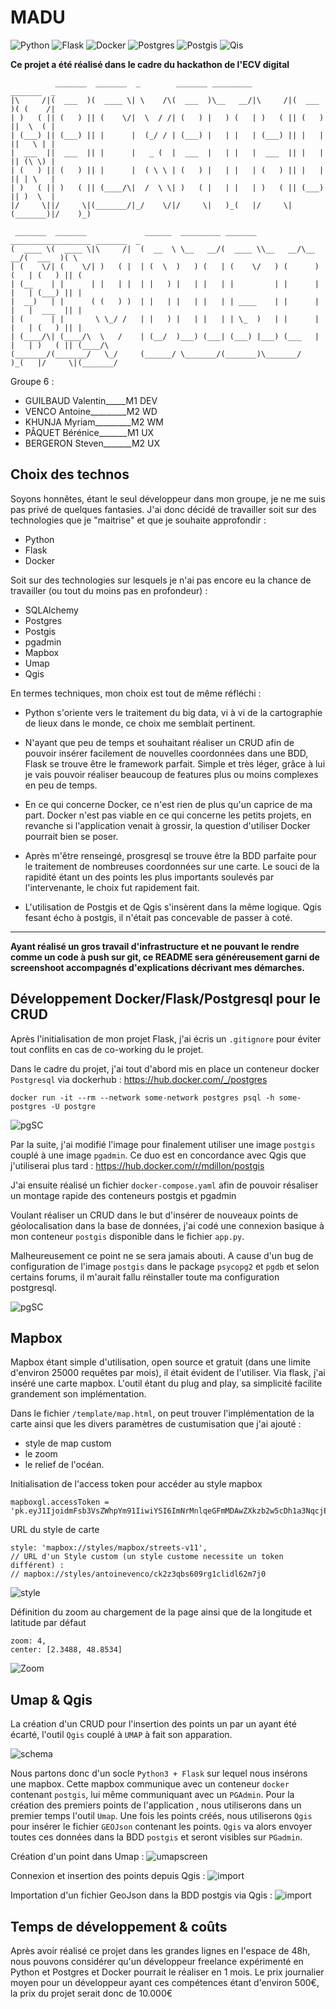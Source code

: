 # MADU 


![Python](https://img.shields.io/badge/Python-3.6-yellow)
![Flask](https://img.shields.io/badge/Flask-1.1.1-lightgrey)
![Docker](https://img.shields.io/badge/Docker-19.03-blue)
![Postgres](https://img.shields.io/badge/Postgres-11.0-purple)
![Postgis](https://img.shields.io/badge/Postgis-2.5-green)
![Qis](https://img.shields.io/badge/Qgis-3.1-gree)


**Ce projet a été réalisé dans le cadre du hackathon de l'ECV digital**
                                                                       
              _______  _______  _        _______ _________          _______  _                  
    |\     /|(  ___  )(  ____ \| \    /\(  ___  )\__   __/|\     /|(  ___  )( (    /|           
    | )   ( || (   ) || (    \/|  \  / /| (   ) |   ) (   | )   ( || (   ) ||  \  ( |           
    | (___) || (___) || |      |  (_/ / | (___) |   | |   | (___) || |   | ||   \ | |           
    |  ___  ||  ___  || |      |   _ (  |  ___  |   | |   |  ___  || |   | || (\ \) |           
    | (   ) || (   ) || |      |  ( \ \ | (   ) |   | |   | (   ) || |   | || | \   |           
    | )   ( || )   ( || (____/\|  /  \ \| )   ( |   | |   | )   ( || (___) || )  \  |           
    |/     \||/     \|(_______/|_/    \/|/     \|   )_(   |/     \|(_______)|/    )_)           
                                                                                                
     _______  _______             ______  _________ _______ __________________ _______  _       
    (  ____ \(  ____ \|\     /|  (  __  \ \__   __/(  ____ \\__   __/\__   __/(  ___  )( \      
    | (    \/| (    \/| )   ( |  | (  \  )   ) (   | (    \/   ) (      ) (   | (   ) || (      
    | (__    | |      | |   | |  | |   ) |   | |   | |         | |      | |   | (___) || |      
    |  __)   | |      ( (   ) )  | |   | |   | |   | | ____    | |      | |   |  ___  || |      
    | (      | |       \ \_/ /   | |   ) |   | |   | | \_  )   | |      | |   | (   ) || |      
    | (____/\| (____/\  \   /    | (__/  )___) (___| (___) |___) (___   | |   | )   ( || (____/\
    (_______/(_______/   \_/     (______/ \_______/(_______)\_______/   )_(   |/     \|(_______/
                                                                                            
                                                                                                                                                     
Groupe 6 :

- GUILBAUD Valentin_____M1 DEV
- VENCO Antoine_________M2 WD
- KHUNJA Myriam_________M2 WM
- PÂQUET Bérénice_______M1 UX
- BERGERON Steven_______M2 UX


## Choix des technos

Soyons honnêtes, étant le seul développeur dans mon groupe, je ne me suis pas privé de quelques fantasies.
J'ai donc décidé de travailler soit sur des technologies que je "maitrise" et que je souhaite approfondir :
- Python
- Flask
- Docker

Soit sur des technologies sur lesquels je n'ai pas encore eu la chance de travailler (ou tout du moins pas en profondeur) :
- SQLAlchemy
- Postgres
- Postgis
- pgadmin
- Mapbox
- Umap
- Qgis 


En termes techniques, mon choix est tout de même réfléchi :
- Python s'oriente vers le traitement du big data, vi à vi de la cartographie de lieux dans le monde, ce choix me semblait pertinent.

- N'ayant que peu de temps et souhaitant réaliser un CRUD afin de pouvoir insérer facilement de nouvelles coordonnées dans une BDD, Flask se trouve être le framework parfait. Simple et très léger, grâce à lui je vais pouvoir réaliser beaucoup de features plus ou moins complexes en peu de temps.

- En ce qui concerne Docker, ce n'est rien de plus qu'un caprice de ma part. Docker n'est pas viable en ce qui concerne les petits projets, en revanche si l'application venait à grossir, la question d'utiliser Docker pourrait bien se poser.

- Après m'être renseingé, prosgresql se trouve être la BDD parfaite pour le traitement de nombreuses coordonnées sur une carte. Le souci de la rapidité étant un des points les plus importants soulevés par l'intervenante, le choix fut rapidement fait.

- L'utilisation de Postgis et de Qgis s'insèrent dans la même logique. Qgis fesant écho à postgis, il n'était pas concevable de passer à coté.

-------
**Ayant réalisé un gros travail d'infrastructure et ne pouvant le rendre comme un code à push sur git, ce README sera généreusement garni de screenshoot accompagnés d'explications décrivant mes démarches.**

## Développement Docker/Flask/Postgresql pour le CRUD

Après l'initialisation de mon projet Flask, j'ai écris un `.gitignore` pour éviter tout conflits en cas de co-working du le projet.

Dans le cadre du projet, j'ai tout d'abord mis en place un conteneur docker `Postgresql` via dockerhub :
https://hub.docker.com/_/postgres

```
docker run -it --rm --network some-network postgres psql -h some-postgres -U postgre
```

![pgSC](./image/pg.png)

Par la suite, j'ai modifié l'image pour finalement utiliser une image `postgis` couplé à une image `pgadmin`. Ce duo est en concordance avec Qgis que j'utiliserai plus tard :
https://hub.docker.com/r/mdillon/postgis

J'ai ensuite réalisé un fichier  `docker-compose.yaml` afin de pouvoir résaliser un montage rapide des conteneurs postgis et pgadmin

Voulant réaliser un CRUD dans le but d'insérer de nouveaux points de géolocalisation dans la base de données, j'ai codé une connexion basique à mon conteneur `postgis` disponible dans le fichier `app.py`.

Malheureusement ce point ne se sera jamais abouti. A cause d'un bug de configuration de l'image `postgis` dans le package `psycopg2` et `pgdb` et selon certains forums, il m'aurait fallu réinstaller toute ma configuration postgresql.

![pgSC](./image/error.png)

## Mapbox

Mapbox étant simple d'utilisation, open source et gratuit (dans une limite d'environ 25000 requêtes par mois), il était évident de l'utiliser.
Via flask, j'ai inséré une carte mapbox. L'outil étant du plug and play, sa simplicité facilite grandement son implémentation.

Dans le fichier `/template/map.html`, on peut trouver l'implémentation de la carte ainsi que les divers paramètres de custumisation que j'ai ajouté :
 - style de map custom
 - le zoom
 - le relief de l'océan.


Initialisation de l'access token pour accéder au style mapbox
```
mapboxgl.accessToken = 'pk.eyJ1IjoidmFsb3VsZWhpYm91IiwiYSI6ImNrMnlqeGFmMDAwZXkzb2w5cDh1a3NqcjEifQ.qbPvftgv6VYjt3B1CgmYeg';
``` 

URL du style de carte
```
style: 'mapbox://styles/mapbox/streets-v11',
// URL d'un Style custom (un style custome necessite un token différent) :
// mapbox://styles/antoinevenco/ck2z3qbs609rg1clidl62m7j0
```

![style](./image/style.gif)

Définition du zoom au chargement de la page ainsi que de la longitude et latitude par défaut
```
zoom: 4,
center: [2.3488, 48.8534]
```

![Zoom](./image/zoom.gif)

## Umap & Qgis  

La création d'un CRUD pour l'insertion des points un par un ayant été écarté, l'outil `Qgis` couplé à `UMAP` à fait son apparation.

![schema](./image/mabu.png)

Nous partons donc d'un socle `Python3 + Flask` sur lequel nous insérons une mapbox. Cette mapbox communique avec un conteneur `docker` contenant `postgis`, lui même communiquant avec un `PGAdmin`.
Pour la création des premiers points de l'application , nous utiliserons  dans un premier temps l'outil `Umap`. Une fois les points créés, nous utiliserons `Qgis` pour insérer le fichier `GEOJson` contenant les points.
`Qgis` va alors envoyer toutes ces données dans la BDD `postgis` et seront visibles sur `PGadmin`.

Création d'un point dans Umap :
![umapscreen](./image/umapscreen.png)

Connexion et insertion des points depuis Qgis :
![import](./image/qgisconnect.gif)

Importation d'un fichier GeoJson dans la BDD postgis via Qgis :
![import](./image/importgeojson.gif)


## Temps de développement & coûts

Après avoir réalisé ce projet dans les grandes lignes en l'espace de 48h, nous pouvons considérer qu'un développeur freelance expérimenté en Python et Postgres et Docker pourrait le réaliser en 1 mois.
Le prix journalier moyen pour un développeur ayant ces compétences étant d'environ 500€, la prix du projet serait donc de 10.000€